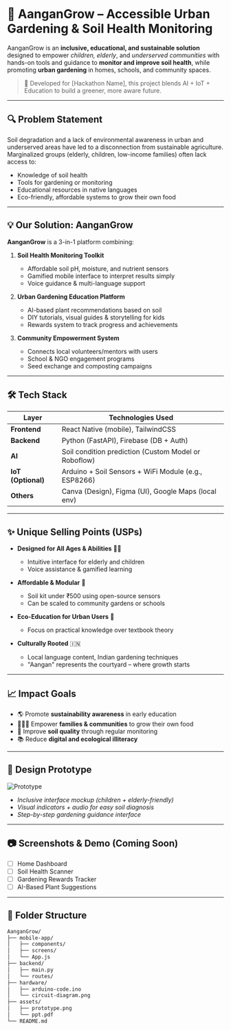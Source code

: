 # 🌱 AanganGrow – Accessible Urban Gardening & Soil Health Monitoring

AanganGrow is an **inclusive, educational, and sustainable solution** designed to empower *children, elderly*, and *underserved communities* with hands-on tools and guidance to **monitor and improve soil health**, while promoting **urban gardening** in homes, schools, and community spaces.

> 🚀 Developed for [Hackathon Name], this project blends AI + IoT + Education to build a greener, more aware future.

---

## 🔍 Problem Statement

Soil degradation and a lack of environmental awareness in urban and underserved areas have led to a disconnection from sustainable agriculture. Marginalized groups (elderly, children, low-income families) often lack access to:

- Knowledge of soil health
- Tools for gardening or monitoring
- Educational resources in native languages
- Eco-friendly, affordable systems to grow their own food

---

## 💡 Our Solution: AanganGrow

**AanganGrow** is a 3-in-1 platform combining:

1. **Soil Health Monitoring Toolkit**  
   - Affordable soil pH, moisture, and nutrient sensors
   - Gamified mobile interface to interpret results simply
   - Voice guidance & multi-language support

2. **Urban Gardening Education Platform**  
   - AI-based plant recommendations based on soil
   - DIY tutorials, visual guides & storytelling for kids
   - Rewards system to track progress and achievements

3. **Community Empowerment System**  
   - Connects local volunteers/mentors with users
   - School & NGO engagement programs
   - Seed exchange and composting campaigns

---

## 🛠️ Tech Stack

| Layer             | Technologies Used                                      |
|------------------|--------------------------------------------------------|
| **Frontend**      | React Native (mobile), TailwindCSS                    |
| **Backend**       | Python (FastAPI), Firebase (DB + Auth)                |
| **AI**            | Soil condition prediction (Custom Model or Roboflow) |
| **IoT (Optional)**| Arduino + Soil Sensors + WiFi Module (e.g., ESP8266) |
| **Others**        | Canva (Design), Figma (UI), Google Maps (local env)  |

---

## ✨ Unique Selling Points (USPs)

- **Designed for All Ages & Abilities** 🧓👧
  - Intuitive interface for elderly and children
  - Voice assistance & gamified learning

- **Affordable & Modular** 🧩
  - Soil kit under ₹500 using open-source sensors
  - Can be scaled to community gardens or schools

- **Eco-Education for Urban Users** 🌿
  - Focus on practical knowledge over textbook theory

- **Culturally Rooted** 🇮🇳
  - Local language content, Indian gardening techniques
  - "Aangan" represents the courtyard – where growth starts

---

## 📈 Impact Goals

- 🌎 Promote **sustainability awareness** in early education
- 👨‍👩‍👧 Empower **families & communities** to grow their own food
- 🌾 Improve **soil quality** through regular monitoring
- 📚 Reduce **digital and ecological illiteracy**

---

## 🎨 Design Prototype

![Prototype](./prototype.png)

- *Inclusive interface mockup (children + elderly-friendly)*
- *Visual indicators + audio for easy soil diagnosis*
- *Step-by-step gardening guidance interface*

---

## 📷 Screenshots & Demo (Coming Soon)

- [ ] Home Dashboard
- [ ] Soil Health Scanner
- [ ] Gardening Rewards Tracker
- [ ] AI-Based Plant Suggestions

---

## 📁 Folder Structure

```bash
AanganGrow/
├── mobile-app/
│   ├── components/
│   ├── screens/
│   └── App.js
├── backend/
│   ├── main.py
│   └── routes/
├── hardware/
│   ├── arduino-code.ino
│   └── circuit-diagram.png
├── assets/
│   ├── prototype.png
│   └── ppt.pdf
└── README.md
